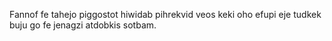 Fannof fe tahejo piggostot hiwidab pihrekvid veos keki oho efupi eje tudkek buju go fe jenagzi atdobkis sotbam.